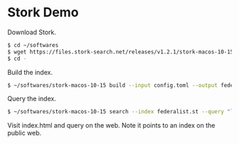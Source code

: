 # Stork Demo

Download Stork.

```sh
$ cd ~/softwares
$ wget https://files.stork-search.net/releases/v1.2.1/stork-macos-10-15
$ cd -
```

Build the index.

```sh
$ ~/softwares/stork-macos-10-15 build --input config.toml --output federalist.st
```

Query the index.

```sh
$ ~/softwares/stork-macos-10-15 search --index federalist.st --query "liberty"
```

Visit index.html and query on the web. Note it points to an index on the public web.